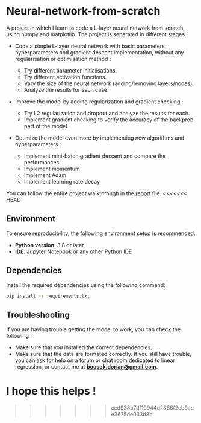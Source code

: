 # Neural-network-from-scratch
A project in which I learn to code a L-layer neural network from scratch, using numpy and matplotlib. The project is separated in different stages : 
- Code a simple L-layer neural network with basic parameters, hyperparameters and gradient descent implementation, without any regularisation or optimisation method :
    - Try different parameter initialisations.
    - Try different activation functions.
    - Vary the size of the neural network (adding/removing layers/nodes).
    - Analyze the results for each case.

- Improve the model by adding regularization and gradient checking :
    - Try L2 regularization and dropout and analyze the results for each.
    - Implement gradient checking to verify the accuracy of the backprob part of the model.

- Optimize the model even more by implementing new algorithms and hyperparameters :
    - Implement mini-batch gradient descent and compare the performances
    - Implement momentum
    - Implement Adam
    - Implement learning rate decay


You can follow the entire project walkthrough in the [report](REPORT.md) file.
<<<<<<< HEAD
## Environment

To ensure reproducibility, the following environment setup is recommended:

- **Python version**: 3.8 or later
- **IDE**: Jupyter Notebook or any other Python IDE
## Dependencies

Install the required dependencies using the following command:

```bash
pip install -r requirements.txt
```
## Troubleshooting  

If you are having trouble getting the model to work, you can check the following :
- Make sure that you installed the correct dependencies.
- Make sure that the data are formated correctly.
If you still have trouble, you can ask for help on a forum or chat room dedicated to linear regression, or contact me at **bousek.dorian@gmail.com**.  

I hope this helps ! 
=======
>>>>>>> ccd938b7df10944d2866f2cb9ace3675de033d8b
